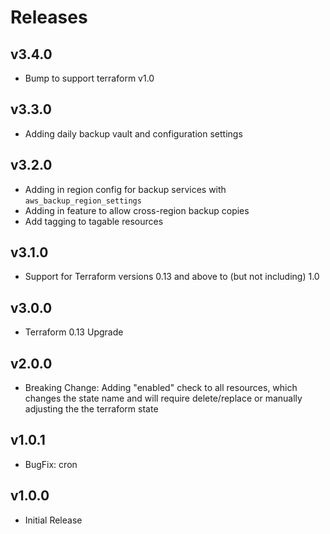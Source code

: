 # Releases

## v3.4.0
* Bump to support terraform v1.0

## v3.3.0
* Adding daily backup vault and configuration settings

## v3.2.0

* Adding in region config for backup services with `aws_backup_region_settings`
* Adding in feature to allow cross-region backup copies
* Add tagging to tagable resources

## v3.1.0

* Support for Terraform versions 0.13 and above to (but not including) 1.0

## v3.0.0

* Terraform 0.13 Upgrade

## v2.0.0

* Breaking Change: Adding "enabled" check to all resources, which changes the state name and will require delete/replace or manually adjusting the the terraform state

## v1.0.1

* BugFix: cron

## v1.0.0

* Initial Release
